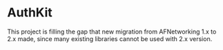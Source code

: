 AuthKit
=======

This project is filling the gap that new migration from AFNetworking 1.x to 2.x made, since many existing libraries cannot be used with 2.x version.
